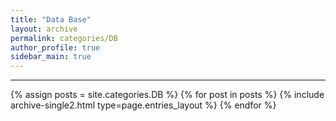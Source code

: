 ```yaml
---
title: "Data Base"
layout: archive
permalink: categories/DB
author_profile: true
sidebar_main: true
---
```


<!-- 공백이 포함되어 있는 카테고리 이름의 경우 site.categories['a b c'] 이런식으로! -->

***

{% assign posts = site.categories.DB %}
{% for post in posts %} {% include archive-single2.html type=page.entries_layout %} {% endfor %}
